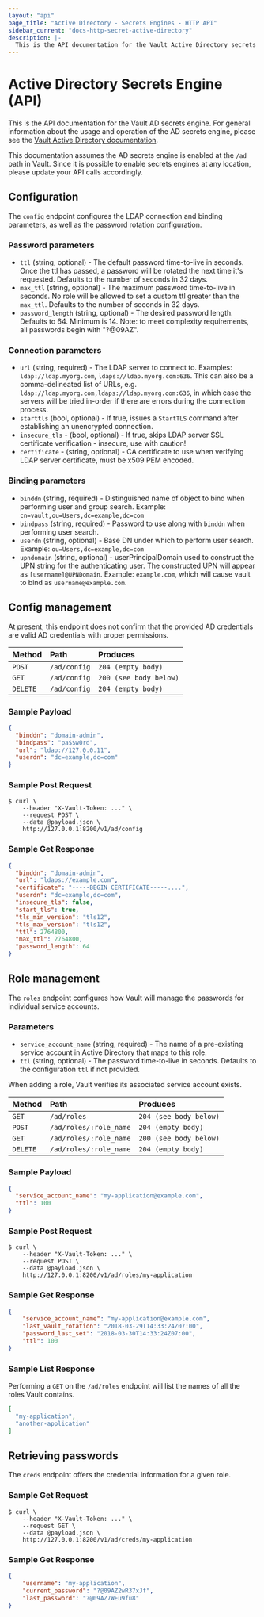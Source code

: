 ```yaml
---
layout: "api"
page_title: "Active Directory - Secrets Engines - HTTP API"
sidebar_current: "docs-http-secret-active-directory"
description: |-
  This is the API documentation for the Vault Active Directory secrets engine.
---
```


# Active Directory Secrets Engine (API)

This is the API documentation for the Vault AD secrets engine. For general
information about the usage and operation of the AD secrets engine, please see
the [Vault Active Directory documentation](/docs/secrets/ad/index.html).

This documentation assumes the AD secrets engine is enabled at the `/ad` path
in Vault. Since it is possible to enable secrets engines at any location, please
update your API calls accordingly.

## Configuration

The `config` endpoint configures the LDAP connection and binding parameters, as well as the password rotation configuration.

### Password parameters

* `ttl` (string, optional) - The default password time-to-live in seconds. Once the ttl has passed, a password will be rotated the next time it's requested. Defaults to the number of seconds in 32 days.
* `max_ttl` (string, optional) - The maximum password time-to-live in seconds. No role will be allowed to set a custom ttl greater than the `max_ttl`. Defaults to the number of seconds in 32 days.
* `password_length` (string, optional) - The desired password length. Defaults to 64. Minimum is 14. Note: to meet complexity requirements, all passwords begin with "?@09AZ".

### Connection parameters

* `url` (string, required) - The LDAP server to connect to. Examples: `ldap://ldap.myorg.com`, `ldaps://ldap.myorg.com:636`. This can also be a comma-delineated list of URLs, e.g. `ldap://ldap.myorg.com,ldaps://ldap.myorg.com:636`, in which case the servers will be tried in-order if there are errors during the connection process.
* `starttls` (bool, optional) - If true, issues a `StartTLS` command after establishing an unencrypted connection.
* `insecure_tls` - (bool, optional) - If true, skips LDAP server SSL certificate verification - insecure, use with caution!
* `certificate` - (string, optional) - CA certificate to use when verifying LDAP server certificate, must be x509 PEM encoded.

### Binding parameters

* `binddn` (string, required) - Distinguished name of object to bind when performing user and group search. Example: `cn=vault,ou=Users,dc=example,dc=com`
* `bindpass` (string, required) - Password to use along with `binddn` when performing user search.
* `userdn` (string, optional) - Base DN under which to perform user search. Example: `ou=Users,dc=example,dc=com`
* `upndomain` (string, optional) - userPrincipalDomain used to construct the UPN string for the authenticating user. The constructed UPN will appear as `[username]@UPNDomain`. Example: `example.com`, which will cause vault to bind as `username@example.com`.

## Config management

At present, this endpoint does not confirm that the provided AD credentials are
valid AD credentials with proper permissions.

| Method   | Path                   | Produces               |
| :------- | :--------------------- | :--------------------- |
| `POST`   | `/ad/config`           | `204 (empty body)`     |
| `GET`    | `/ad/config`           | `200 (see body below)` |
| `DELETE` | `/ad/config`           | `204 (empty body)`     |

### Sample Payload

```json
{
  "binddn": "domain-admin",
  "bindpass": "pa$$w0rd",
  "url": "ldap://127.0.0.11",
  "userdn": "dc=example,dc=com"
}
```

### Sample Post Request

```
$ curl \
    --header "X-Vault-Token: ..." \
    --request POST \
    --data @payload.json \
    http://127.0.0.1:8200/v1/ad/config
```
### Sample Get Response

```json
{
  "binddn": "domain-admin",
  "url": "ldaps://example.com",
  "certificate": "-----BEGIN CERTIFICATE-----....",
  "userdn": "dc=example,dc=com",
  "insecure_tls": false,
  "start_tls": true,
  "tls_min_version": "tls12",
  "tls_max_version": "tls12",
  "ttl": 2764800,
  "max_ttl": 2764800,
  "password_length": 64
}

```

## Role management

The `roles` endpoint configures how Vault will manage the passwords for individual service accounts.

### Parameters

* `service_account_name` (string, required) - The name of a pre-existing service account in Active Directory that maps to this role.
* `ttl` (string, optional) - The password time-to-live in seconds. Defaults to the configuration `ttl` if not provided.

When adding a role, Vault verifies its associated service account exists.

| Method   | Path                   | Produces               |
| :------- | :--------------------- | :--------------------- |
| `GET`    | `/ad/roles`            | `204 (see body below)` |
| `POST`   | `/ad/roles/:role_name` | `204 (empty body)`     |
| `GET`    | `/ad/roles/:role_name` | `200 (see body below)` |
| `DELETE` | `/ad/roles/:role_name` | `204 (empty body)`     |

### Sample Payload

```json
{
  "service_account_name": "my-application@example.com",
  "ttl": 100
}
```

### Sample Post Request

```
$ curl \
    --header "X-Vault-Token: ..." \
    --request POST \
    --data @payload.json \
    http://127.0.0.1:8200/v1/ad/roles/my-application
```

### Sample Get Response

```json
{
    "service_account_name": "my-application@example.com",
    "last_vault_rotation": "2018-03-29T14:33:24Z07:00",
    "password_last_set": "2018-03-30T14:33:24Z07:00",
    "ttl": 100
}
```

### Sample List Response

Performing a `GET` on the `/ad/roles` endpoint will list the names of all the roles Vault contains.

```json
[
  "my-application",
  "another-application"
]
```

## Retrieving passwords

The `creds` endpoint offers the credential information for a given role.

### Sample Get Request

```
$ curl \
    --header "X-Vault-Token: ..." \
    --request GET \
    --data @payload.json \
    http://127.0.0.1:8200/v1/ad/creds/my-application
```

### Sample Get Response

```json
{
    "username": "my-application",
    "current_password": "?@09AZ2wR37xJf",
    "last_password": "?@09AZ7WEu9fu8"
}
```